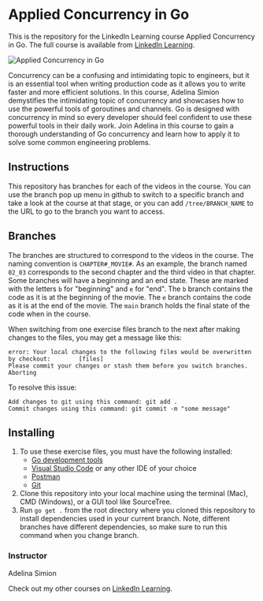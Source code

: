 # Applied Concurrency in Go
This is the repository for the LinkedIn Learning course Applied Concurrency in Go. The full course is available from [LinkedIn Learning][lil-course-url].

![Applied Concurrency in Go][lil-thumbnail-url] 

Concurrency can be a confusing and intimidating topic to engineers, but it is an essential tool when writing production code as it allows you to write faster and more efficient solutions. In this course, Adelina Simion demystifies the intimidating topic of concurrency and showcases how to use the powerful tools of goroutines and channels. Go is designed with concurrency in mind so every developer should feel confident to use these powerful tools in their daily work. Join Adelina in this course to gain a thorough understanding of Go concurrency and learn how to apply it to solve some common engineering problems.

## Instructions
This repository has branches for each of the videos in the course. You can use the branch pop up menu in github to switch to a specific branch and take a look at the course at that stage, or you can add `/tree/BRANCH_NAME` to the URL to go to the branch you want to access.

## Branches
The branches are structured to correspond to the videos in the course. The naming convention is `CHAPTER#_MOVIE#`. As an example, the branch named `02_03` corresponds to the second chapter and the third video in that chapter. 
Some branches will have a beginning and an end state. These are marked with the letters `b` for "beginning" and `e` for "end". The `b` branch contains the code as it is at the beginning of the movie. The `e` branch contains the code as it is at the end of the movie. The `main` branch holds the final state of the code when in the course.

When switching from one exercise files branch to the next after making changes to the files, you may get a message like this:

    error: Your local changes to the following files would be overwritten by checkout:        [files]
    Please commit your changes or stash them before you switch branches.
    Aborting

To resolve this issue:
	
    Add changes to git using this command: git add .
	Commit changes using this command: git commit -m "some message"

## Installing
1. To use these exercise files, you must have the following installed:
	- [Go development tools](https://go.dev/doc/install)
    - [Visual Studio Code](https://code.visualstudio.com/) or any other IDE of your choice
    - [Postman](https://www.postman.com/)
    - [Git](https://git-scm.com/)
2. Clone this repository into your local machine using the terminal (Mac), CMD (Windows), or a GUI tool like SourceTree.
3. Run `go get .` from the root directory where you cloned this repository to install dependencies used in your current branch. Note, different branches have different dependencies, so make sure to run this command when you change branch.

### Instructor

Adelina Simion 
                            


                            

Check out my other courses on [LinkedIn Learning](https://www.linkedin.com/learning/instructors/adelina-simion).

[lil-course-url]: https://www.linkedin.com/learning/applied-concurrency-in-go
[lil-thumbnail-url]: https://cdn.lynda.com/course/3164282/3164282-1643050323318-16x9.jpg





